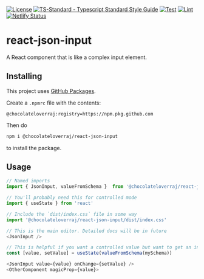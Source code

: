 [![License](https://badgen.net/github/license/ChocolateLoverRaj/react-json-input)](https://github.com/ChocolateLoverRaj/react-json-input/blob/main/LICENSE)
[![TS-Standard - Typescript Standard Style Guide](https://badgen.net/badge/code%20style/ts-standard/blue?icon=typescript)](https://github.com/standard/ts-standard)
[![Test](https://github.com/ChocolateLoverRaj/react-json-input/actions/workflows/test.yml/badge.svg)](https://github.com/ChocolateLoverRaj/react-json-input/actions/workflows/test.yml)
[![Lint](https://github.com/ChocolateLoverRaj/react-json-input/actions/workflows/lint.yml/badge.svg)](https://github.com/ChocolateLoverRaj/react-json-input/actions/workflows/lint.yml)
[![Netlify Status](https://api.netlify.com/api/v1/badges/5a958436-bfb6-4440-ab15-fc6e1512172f/deploy-status)](https://app.netlify.com/sites/react-json-input/deploys)

# react-json-input
A React component that is like a complex input element.

## Installing
This project uses [GitHub Packages](https://docs.github.com/en/packages/guides/configuring-npm-for-use-with-github-packages#installing-a-package).

Create a `.npmrc` file with the contents:
```
@chocolateloverraj:registry=https://npm.pkg.github.com
```
Then do
```bash
npm i @chocolateloverraj/react-json-input
```
to install the package.

## Usage
```js
// Named imports
import { JsonInput, valueFromSchema }  from '@chocolateloverraj/react-json-input'

// You'll probably need this for controlled mode
import { useState } from 'react'

// Include the `dist/index.css` file in some way
import '@chocolateloverraj/react-json-input/dist/index.css'

// This is the main editor. Detailed docs will be in future
<JsonInput />

// This is helpful if you want a controlled value but want to get an initial value based on the schema
const [value, setValue] = useState(valueFromSchema(mySchema))

<JsonInput value={value} onChange={setValue} />
<OtherComponent magicProp={value}>
```